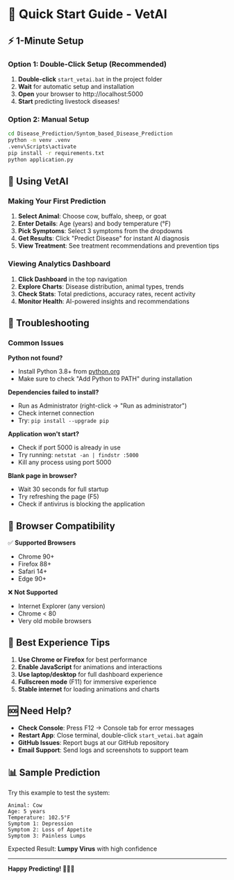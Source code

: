 # 🚀 Quick Start Guide - VetAI

## ⚡ 1-Minute Setup

### Option 1: Double-Click Setup (Recommended)
1. **Double-click** `start_vetai.bat` in the project folder
2. **Wait** for automatic setup and installation
3. **Open** your browser to http://localhost:5000
4. **Start** predicting livestock diseases!

### Option 2: Manual Setup
```bash
cd Disease_Prediction/Syntom_based_Disease_Prediction
python -m venv .venv
.venv\Scripts\activate
pip install -r requirements.txt
python application.py
```

## 🎯 Using VetAI

### Making Your First Prediction
1. **Select Animal**: Choose cow, buffalo, sheep, or goat
2. **Enter Details**: Age (years) and body temperature (°F)
3. **Pick Symptoms**: Select 3 symptoms from the dropdowns
4. **Get Results**: Click "Predict Disease" for instant AI diagnosis
5. **View Treatment**: See treatment recommendations and prevention tips

### Viewing Analytics Dashboard
1. **Click Dashboard** in the top navigation
2. **Explore Charts**: Disease distribution, animal types, trends
3. **Check Stats**: Total predictions, accuracy rates, recent activity
4. **Monitor Health**: AI-powered insights and recommendations

## 🔧 Troubleshooting

### Common Issues

**Python not found?**
- Install Python 3.8+ from [python.org](https://python.org)
- Make sure to check "Add Python to PATH" during installation

**Dependencies failed to install?**
- Run as Administrator (right-click → "Run as administrator")
- Check internet connection
- Try: `pip install --upgrade pip`

**Application won't start?**
- Check if port 5000 is already in use
- Try running: `netstat -an | findstr :5000`
- Kill any process using port 5000

**Blank page in browser?**
- Wait 30 seconds for full startup
- Try refreshing the page (F5)
- Check if antivirus is blocking the application

## 📱 Browser Compatibility

✅ **Supported Browsers**
- Chrome 90+
- Firefox 88+
- Safari 14+
- Edge 90+

❌ **Not Supported**
- Internet Explorer (any version)
- Chrome < 80
- Very old mobile browsers

## 🎨 Best Experience Tips

1. **Use Chrome or Firefox** for best performance
2. **Enable JavaScript** for animations and interactions
3. **Use laptop/desktop** for full dashboard experience
4. **Fullscreen mode** (F11) for immersive experience
5. **Stable internet** for loading animations and charts

## 🆘 Need Help?

- **Check Console**: Press F12 → Console tab for error messages
- **Restart App**: Close terminal, double-click `start_vetai.bat` again
- **GitHub Issues**: Report bugs at our GitHub repository
- **Email Support**: Send logs and screenshots to support team

## 📊 Sample Prediction

Try this example to test the system:

```
Animal: Cow
Age: 5 years
Temperature: 102.5°F
Symptom 1: Depression
Symptom 2: Loss of Appetite  
Symptom 3: Painless Lumps
```

Expected Result: **Lumpy Virus** with high confidence

---

**Happy Predicting! 🐄🔬✨**
